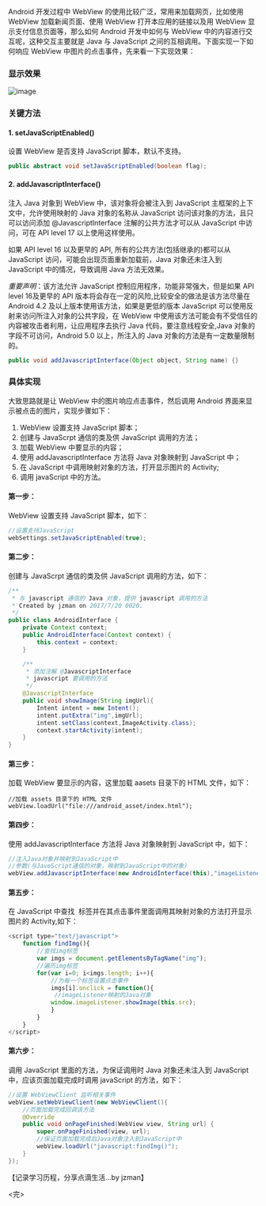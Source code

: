 Android 开发过程中 WebView 的使用比较广泛，常用来加载网页，比如使用 WebView 加载新闻页面、使用 WebView 打开本应用的链接以及用 WebView 显示支付信息页面等，那么如何 Android 开发中如何与 WebView 中的内容进行交互呢，这种交互主要就是 Java 与 JavaScript 之间的互相调用。下面实现一下如何响应 WebView 中图片的点击事件，先来看一下实现效果：

### 显示效果
![image](http://opvs5q5qo.bkt.clouddn.com/WebViewJS.gif)

### 关键方法
#### 1. setJavaScriptEnabled()
设置 WebView 是否支持 JavaScript 脚本，默认不支持。
```java
public abstract void setJavaScriptEnabled(boolean flag);
```
#### 2. addJavascriptInterface()

 注入 Java 对象到 WebView 中，该对象将会被注入到 JavaScript 主框架的上下文中，允许使用映射的 Java 对象的名称从 JavaScript 访问该对象的方法，且只可以访问添加 @JavascriptInterface 注解的公共方法才可以从 JavaScript 中访问，可在 API level 17 以上使用这样使用。

 如果 API level 16 以及更早的 API, 所有的公共方法(包括继承的)都可以从 JavaScript 访问，可能会出现页面重新加载前，Java 对象还未注入到 JavaScript 中的情况，导致调用 Java 方法无效果。
     
*重要声明*：该方法允许 JavaScript 控制应用程序，功能非常强大，但是如果 API level 16及更早的 API 版本将会存在一定的风险,比较安全的做法是该方法尽量在 Android 4.2 及以上版本使用该方法，如果是更低的版本 JavaScript 可以使用反射来访问所注入对象的公共字段，在 WebView 中使用该方法可能会有不受信任的内容被攻击者利用，让应用程序去执行 Java 代码，要注意线程安全,Java 对象的字段不可访问，Android 5.0 以上，所注入的 Java 对象的方法是有一定数量限制的。
```java
public void addJavascriptInterface(Object object, String name) {}
```
### 具体实现
大致思路就是让 WebView 中的图片响应点击事件，然后调用 Android 界面来显示被点击的图片，实现步骤如下：
1. WebView 设置支持 JavaScript 脚本；
2. 创建与 JavaScrpt 通信的类及供 JavaScript 调用的方法；
3. 加载 WebView 中要显示的内容；
4. 使用 addJavascriptInterface 方法将 Java 对象映射到 JavaScript 中；
5. 在 JavaScript 中调用映射对象的方法，打开显示图片的 Activity;
6. 调用 javaScript 中的方法。
#### 第一步：
WebView 设置支持 JavaScript 脚本，如下：

```java
//设置支持JavaScript
webSettings.setJavaScriptEnabled(true);
```
#### 第二步：
创建与 JavaScrpt 通信的类及供 JavaScript 调用的方法，如下：

```java
/**
 * 与 javascript 通信的 Java 对象，提供 javascript 调用的方法
 * Created by jzman on 2017/7/20 0020.
 */
public class AndroidInterface {
    private Context context;
    public AndroidInterface(Context context) {
        this.context = context;
    }

    /**
     * 添加注解 @JavascriptInterface
     * javascript 要调用的方法
     */
    @JavascriptInterface
    public void showImage(String imgUrl){
        Intent intent = new Intent();
        intent.putExtra("img",imgUrl);
        intent.setClass(context,ImageActivity.class);
        context.startActivity(intent);
    }
}
```
#### 第三步：
加载 WebView 要显示的内容，这里加载 aasets 目录下的 HTML 文件，如下：

```
//加载 assets 目录下的 HTML 文件
webView.loadUrl("file:///android_asset/index.html");
```

#### 第四步：
使用 addJavascriptInterface 方法将 Java 对象映射到 JavaScript 中，如下：
```java
//注入Java对象并映射到JavaScript中
//参数(与JaveScript通信的对象，映射到JavaScript中的对象)
webView.addJavascriptInterface(new AndroidInterface(this),"imageListener");
```
#### 第五步：
在 JavaScript 中查找 <img> 标签并在其点击事件里面调用其映射对象的方法打开显示图片的 Activity,如下：

```javascript
<script type="text/javascript">
	function findImg(){
		//查找img标签
		var imgs = document.getElementsByTagName("img");
		//遍历img标签
		for(var i=0; i<imgs.length; i++){
			//为每一个标签设置点击事件
			imgs[i].onclick = function(){
			 //imageListener映射的Java对象
			window.imageListener.showImage(this.src);
			}
		}
	}
</script>
```
#### 第六步：
调用 JavaScript 里面的方法，为保证调用时 Java 对象还未注入到 JavaScript 中，应该页面加载完成时调用 javaScript 的方法，如下：

```java
//设置 WebViewClient 监听相关事件
webView.setWebViewClient(new WebViewClient(){
    //页面加载完成回调该方法
    @Override
    public void onPageFinished(WebView view, String url) {
        super.onPageFinished(view, url);
        //保证页面加载完成后Java对象注入到JavaScript中
        webView.loadUrl("javascript:findImg()");
    }
});
```


【记录学习历程，分享点滴生活...by jzman】

<完>
